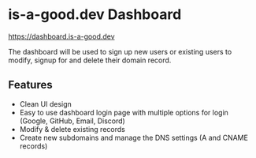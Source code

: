 # is-a-good.dev Dashboard
https://dashboard.is-a-good.dev

The dashboard will be used to sign up new users or existing users to modify, signup for and delete their domain record. 

## Features
- Clean UI design
- Easy to use dashboard login page with multiple options for login (Google, GitHub, Email, Discord) 
- Modify & delete existing records 
- Create new subdomains and manage the DNS settings (A and CNAME records)
